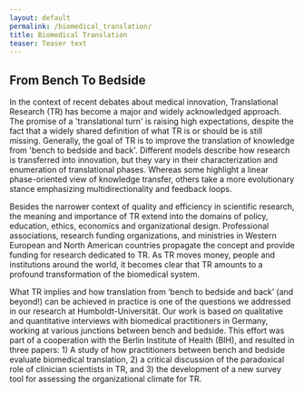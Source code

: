 ```yaml
---
layout: default
permalink: /biomedical_translation/
title: Biomedical Translation
teaser: Teaser text
---
```


## From Bench To Bedside

In the context of recent debates about medical innovation, Translational Research (TR) has become a major and widely acknowledged approach. The promise of a 'translational turn' is raising high expectations, despite the fact that a widely shared definition of what TR is or should be is still missing. Generally, the goal of TR is to improve the translation of knowledge from 'bench to bedside and back'. Different models describe how research is transferred into innovation, but they vary in their characterization and enumeration of translational phases. Whereas some highlight a linear phase-oriented view of knowledge transfer, others take a more evolutionary stance emphasizing multidirectionality and feedback loops.

Besides the narrower context of quality and efficiency in scientific research, the meaning and importance of TR extend into the domains of policy, education, ethics, economics and organizational design. Professional associations, research funding organizations, and ministries in Western European and North American countries propagate the concept and provide funding for research dedicated to TR. As TR moves money, people and institutions around the world, it becomes clear that TR amounts to a profound transformation of the biomedical system.

What TR implies and how translation from ‘bench to bedside and back’ (and beyond!) can be achieved in practice is one of the questions we addressed in our research at Humboldt-Universität. Our work is based on qualitative and quantitative interviews with biomedical practitioners in Germany, working at various junctions between bench and bedside. This effort was part of a cooperation with the Berlin Institute of Health (BIH), and resulted in three papers: 1) A study of how practitioners between bench and bedside evaluate biomedical translation, 2) a critical discussion of the paradoxical role of clinician scientists in TR, and 3) the development of a new survey tool for assessing the organizational climate for TR.
